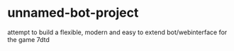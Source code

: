 # unnamed-bot-project
attempt to build a flexible, modern and easy to extend bot/webinterface for the game 7dtd

